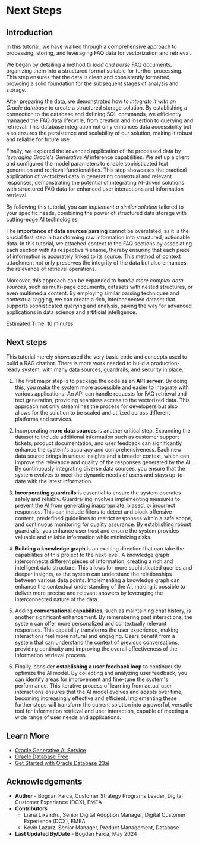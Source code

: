 # Next Steps
## Introduction

In this tutorial, we have walked through a comprehensive approach to processing, storing, and leveraging FAQ data for vectorization and retrieval. 

We began by detailing a method to *load and parse* FAQ documents, organizing them into a structured format suitable for further processing. This step ensures that the data is clean and consistently formatted, providing a solid foundation for the subsequent stages of analysis and storage.

After preparing the data, we demonstrated how to *integrate it with an Oracle database* to create a structured storage solution. By establishing a connection to the database and defining SQL commands, we efficiently managed the FAQ data lifecycle, from creation and insertion to querying and retrieval. This database integration not only enhances data accessibility but also ensures the persistence and scalability of our solution, making it robust and reliable for future use.

Finally, we explored the advanced application of the processed data by *leveraging Oracle's Generative AI* inference capabilities. We set up a client and configured the model parameters to enable sophisticated text generation and retrieval functionalities. This step showcases the practical application of vectorized data in generating contextual and relevant responses, demonstrating the potential of integrating AI-driven solutions with structured FAQ data for enhanced user interactions and information retrieval. 

By following this tutorial, you can *implement a similar solution* tailored to your specific needs, combining the power of structured data storage with cutting-edge AI technologies.

The **importance of data sources parsing** cannot be overstated, as it is the crucial first step in transforming raw information into structured, actionable data. In this tutorial, we attached context to the FAQ sections by associating each section with its respective filename, thereby ensuring that each piece of information is accurately linked to its source. This method of context attachment not only preserves the integrity of the data but also enhances the relevance of retrieval operations. 

Moreover, this approach can be expanded to *handle more complex data sources*, such as multi-page documents, datasets with nested structures, or even multimedia content. By employing similar parsing techniques and contextual tagging, we can create a rich, interconnected dataset that supports sophisticated querying and analysis, paving the way for advanced applications in data science and artificial intelligence.

Estimated Time: 10 minutes

## Next steps
This tutorial merely showcased the very basic code and concepts used to build a RAG chatbot. There is more work needed to build a production-ready system, with many data sources, guardrails, and security in place.

1. The first major step is to package the code as an **API server**. By doing this, you make the system more accessible and easier to integrate with various applications. An API can handle requests for FAQ retrieval and text generation, providing seamless access to the vectorized data. This approach not only streamlines the process for developers but also allows for the solution to be scaled and utilized across different platforms and services.

1. Incorporating **more data sources** is another critical step. Expanding the dataset to include additional information such as customer support tickets, product documentation, and user feedback can significantly enhance the system's accuracy and comprehensiveness. Each new data source brings in unique insights and a broader context, which can improve the relevance and quality of the responses generated by the AI. By continuously integrating diverse data sources, you ensure that the system evolves to meet the dynamic needs of users and stays up-to-date with the latest information.

1. **Incorporating guardrails** is essential to ensure the system operates safely and reliably. Guardrailing involves implementing measures to prevent the AI from generating inappropriate, biased, or incorrect responses. This can include filters to detect and block offensive content, predefined guidelines to restrict responses within a safe scope, and continuous monitoring for quality assurance. By establishing robust guardrails, you enhance user trust and ensure the system provides valuable and reliable information while minimizing risks.

1. **Building a knowledge graph** is an exciting direction that can take the capabilities of this project to the next level. A knowledge graph interconnects different pieces of information, creating a rich and intelligent data structure. This allows for more sophisticated queries and deeper insights, as the system can understand the relationships between various data points. Implementing a knowledge graph can enhance the contextual understanding of the AI, making it possible to deliver more precise and relevant answers by leveraging the interconnected nature of the data.

1. Adding **conversational capabilities**, such as maintaining chat history, is another significant enhancement. By remembering past interactions, the system can offer more personalized and contextually relevant responses. This capability transforms the user experience, making interactions feel more natural and engaging. Users benefit from a system that can understand the context of previous conversations, providing continuity and improving the overall effectiveness of the information retrieval process.

1. Finally, consider **establishing a user feedback loop** to continuously optimize the AI model. By collecting and analyzing user feedback, you can identify areas for improvement and fine-tune the system's performance. This iterative process of learning from actual user interactions ensures that the AI model evolves and adapts over time, becoming increasingly effective and efficient. Implementing these further steps will transform the current solution into a powerful, versatile tool for information retrieval and user interaction, capable of meeting a wide range of user needs and applications.

## Learn More
* [Oracle Generative AI Service](https://www.oracle.com/artificial-intelligence/generative-ai/generative-ai-service/)
* [Oracle Database Free](https://www.oracle.com/database/free/)
* [Get Started with Oracle Database 23ai](https://www.oracle.com/ro/database/free/get-started/)

## Acknowledgements
* **Author** - Bogdan Farca, Customer Strategy Programs Leader, Digital Customer Experience (DCX), EMEA
* **Contributors** 
   - Liana Lixandru, Senior Digital Adoption Manager, Digital Customer Experience (DCX), EMEA
   - Kevin Lazarz, Senior Manager, Product Management, Database
* **Last Updated By/Date** -  Bogdan Farca, May 2024